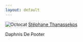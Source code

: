 ```yaml
---
layout: default
---
```


![Octocat](https://github.githubassets.com/images/icons/emoji/octocat.png)
[Stéphane Thanassekos](https://www.ccamlr.org/en/organisation/secretariats-current-staff)

Daphnis De Pooter


